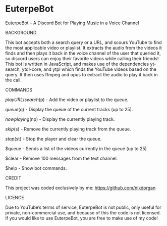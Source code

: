 # EuterpeBot

EuterpeBot – A Discord Bot for Playing Music in a Voice Channel


BACKGROUND

This bot accepts both a search query or a URL, and scours YouTube to find the most applicable video or playlist. It extracts the audio from the videos it finds and then plays it back in the voice channel of the user that queried it, so discord users can enjoy their favorite videos while calling their friends! This bot is written in JavaScript, and makes use of the dependencies yt-search, ytdl-core, and ytpl which finds the YouTube videos based on the query. It then uses ffmpeg and opus to extract the audio to play it back in the call.


COMMANDS

$play URL/search  ($p) - Add the video or playlist to the queue.

$queue  ($q) - Display the queue of the current tracks (up to 25).

$nowplaying  ($np) - Display the currently playing track.

$skip  ($s) - Remove the currently playing track from the queue.

$stop  ($st) - Stop the player and clear the queue.

$queue - Sends a list of the videos currently in the queue (up to 25)

$clear - Remove 100 messages from the text channel.

$help - Show bot commands.


CREDIT
  
This project was coded exclusively by me: https://github.com/nikdorgan


LICENCE
  
Due to YouTube’s terms of service, EuterpeBot is not public, only useful for private, non-commercial use, and because of this the code is not licensed. If you would like to use EuterpeBot, you are free to make use of my code!